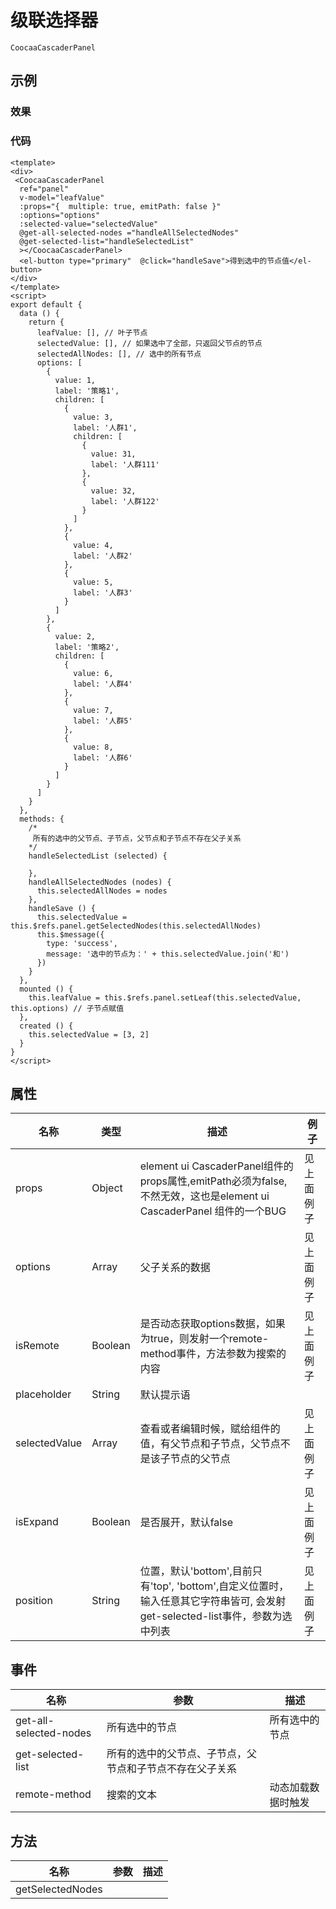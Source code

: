# 级联选择器
`CoocaaCascaderPanel`

## 示例
### 效果

<Demo>
  <CoocaaCascaderPanelDemo/>
</Demo>

### 代码
```vue
<template>
<div>
 <CoocaaCascaderPanel
  ref="panel"
  v-model="leafValue"
  :props="{  multiple: true, emitPath: false }"
  :options="options"
  :selected-value="selectedValue"
  @get-all-selected-nodes ="handleAllSelectedNodes"
  @get-selected-list="handleSelectedList"
  ></CoocaaCascaderPanel>
  <el-button type="primary"  @click="handleSave">得到选中的节点值</el-button>
</div>
</template>
<script>
export default {
  data () {
    return {
      leafValue: [], // 叶子节点
      selectedValue: [], // 如果选中了全部，只返回父节点的节点
      selectedAllNodes: [], // 选中的所有节点
      options: [
        {
          value: 1,
          label: '策略1',
          children: [
            {
              value: 3,
              label: '人群1',
              children: [
                {
                  value: 31,
                  label: '人群111'
                },
                {
                  value: 32,
                  label: '人群122'
                }
              ]
            },
            {
              value: 4,
              label: '人群2'
            },
            {
              value: 5,
              label: '人群3'
            }
          ]
        },
        {
          value: 2,
          label: '策略2',
          children: [
            {
              value: 6,
              label: '人群4'
            },
            {
              value: 7,
              label: '人群5'
            },
            {
              value: 8,
              label: '人群6'
            }
          ]
        }
      ]
    }
  },
  methods: {
    /*
     所有的选中的父节点、子节点，父节点和子节点不存在父子关系
    */
    handleSelectedList (selected) {

    },
    handleAllSelectedNodes (nodes) {
      this.selectedAllNodes = nodes
    },
    handleSave () {
      this.selectedValue = this.$refs.panel.getSelectedNodes(this.selectedAllNodes)
      this.$message({
        type: 'success',
        message: '选中的节点为：' + this.selectedValue.join('和')
      })
    }
  },
  mounted () {
    this.leafValue = this.$refs.panel.setLeaf(this.selectedValue, this.options) // 子节点赋值
  },
  created () {
    this.selectedValue = [3, 2]
  }
}
</script>

```

## 属性
| 名称 | 类型 | 描述 | 例子 |
| ---- | ---- | ---- | ---- |
| props | Object | element ui CascaderPanel组件的props属性,emitPath必须为false,不然无效，这也是element ui CascaderPanel 组件的一个BUG |见上面例子 |
| options | Array | 父子关系的数据 |见上面例子 |
| isRemote | Boolean | 是否动态获取options数据，如果为true，则发射一个remote-method事件，方法参数为搜索的内容 |见上面例子 |
| placeholder | String | 默认提示语 | |
| selectedValue |Array|  查看或者编辑时候，赋给组件的值，有父节点和子节点，父节点不是该子节点的父节点  |见上面例子 |
| isExpand | Boolean | 是否展开，默认false |见上面例子 |
| position | String | 位置，默认'bottom',目前只有'top', 'bottom',自定义位置时，输入任意其它字符串皆可, 会发射get-selected-list事件，参数为选中列表|见上面例子 |
## 事件
| 名称 | 参数 | 描述 |
| ---- | ---- | ---- |
| get-all-selected-nodes | 所有选中的节点|所有选中的节点|
| get-selected-list | 所有的选中的父节点、子节点，父节点和子节点不存在父子关系||
| remote-method | 搜索的文本|动态加载数据时触发|
## 方法
| 名称 | 参数 | 描述 |
| ---- | ---- | ---- |
|getSelectedNodes|||
<Comment />
